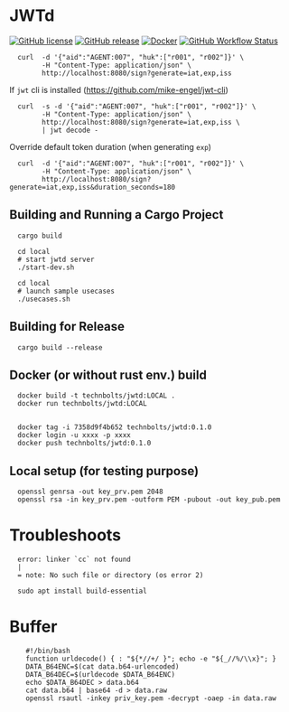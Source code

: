 # JWTd

[![GitHub license](https://img.shields.io/github/license/Arnauld/jwtd.svg)](https://github.com/Arnauld/jwtd/blob/master/LICENSE)
[![GitHub release](https://img.shields.io/github/release/Arnauld/jwtd.svg)](https://GitHub.com/Arnauld/jwtd/releases/)
[![Docker](https://badgen.net/badge/icon/docker?icon=docker&label)](https://hub.docker.com/r/technbolts/jwtd/tags)
[![GitHub Workflow Status](https://img.shields.io/github/workflow/status/Arnauld/jwtd/Rust)](https://github.com/Arnauld/jwtd/actions/workflows/rust.yml)

      curl  -d '{"aid":"AGENT:007", "huk":["r001", "r002"]}' \
            -H "Content-Type: application/json" \
            http://localhost:8080/sign?generate=iat,exp,iss

If `jwt` cli is installed (https://github.com/mike-engel/jwt-cli)

      curl  -s -d '{"aid":"AGENT:007", "huk":["r001", "r002"]}' \
            -H "Content-Type: application/json" \
            http://localhost:8080/sign?generate=iat,exp,iss \
            | jwt decode -

Override default token duration (when generating `exp`)

      curl  -d '{"aid":"AGENT:007", "huk":["r001", "r002"]}' \
            -H "Content-Type: application/json" \
            http://localhost:8080/sign?generate=iat,exp,iss&duration_seconds=180

## Building and Running a Cargo Project

      cargo build

      cd local
      # start jwtd server
      ./start-dev.sh

      cd local
      # launch sample usecases
      ./usecases.sh


## Building for Release

      cargo build --release


## Docker (or without rust env.) build

      docker build -t technbolts/jwtd:LOCAL .
      docker run technbolts/jwtd:LOCAL


      docker tag -i 7358d9f4b652 technbolts/jwtd:0.1.0
      docker login -u xxxx -p xxxx
      docker push technbolts/jwtd:0.1.0

## Local setup (for testing purpose)

      openssl genrsa -out key_prv.pem 2048
      openssl rsa -in key_prv.pem -outform PEM -pubout -out key_pub.pem


# Troubleshoots

      error: linker `cc` not found
      |
      = note: No such file or directory (os error 2)

      sudo apt install build-essential

# Buffer

        #!/bin/bash
        function urldecode() { : "${*//+/ }"; echo -e "${_//%/\\x}"; }
        DATA_B64ENC=$(cat data.b64-urlencoded)
        DATA_B64DEC=$(urldecode $DATA_B64ENC)
        echo $DATA_B64DEC > data.b64
        cat data.b64 | base64 -d > data.raw
        openssl rsautl -inkey priv_key.pem -decrypt -oaep -in data.raw
